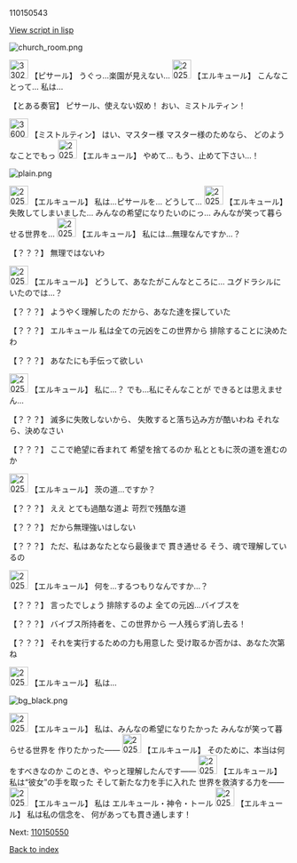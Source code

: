 110150543

[View script in lisp](../scripts/110150543.txt)

![church_room.png](../images/backgrounds/church_room.png)

<img src="../images/units/3302011.png" alt="3302011.png" height="34"/>
【ピサール】
うぐっ…楽園が見えない…

<img src="../images/units/202511.png" alt="202511.png" height="34"/>
【エルキュール】
こんなことって…
私は…

【とある奏官】
ピサール、使えない奴め！
おい、ミストルティン！

<img src="../images/units/3600611.png" alt="3600611.png" height="34"/>
【ミストルティン】
はい、マスター様
マスター様のためなら、
どのようなことでもっ

<img src="../images/units/202511.png" alt="202511.png" height="34"/>
【エルキュール】
やめて…
もう、止めて下さい…！

![plain.png](../images/backgrounds/plain.png)

<img src="../images/units/202511.png" alt="202511.png" height="34"/>
【エルキュール】
私は…ピサールを…
どうして…

<img src="../images/units/202511.png" alt="202511.png" height="34"/>
【エルキュール】
失敗してしまいました…
みんなの希望になりたいのにっ…
みんなが笑って暮らせる世界を…

<img src="../images/units/202511.png" alt="202511.png" height="34"/>
【エルキュール】
私には…無理なんですか…？

【？？？】
無理ではないわ

<img src="../images/units/202511.png" alt="202511.png" height="34"/>
【エルキュール】
どうして、あなたがこんなところに…
ユグドラシルにいたのでは…？

【？？？】
ようやく理解したの
だから、あなた達を探していた

【？？？】
エルキュール
私は全ての元凶をこの世界から
排除することに決めたわ

【？？？】
あなたにも手伝って欲しい

<img src="../images/units/202511.png" alt="202511.png" height="34"/>
【エルキュール】
私に…？
でも…私にそんなことが
できるとは思えません…

【？？？】
滅多に失敗しないから、
失敗すると落ち込み方が酷いわね
それなら、決めなさい

【？？？】
ここで絶望に呑まれて
希望を捨てるのか
私とともに茨の道を進むのか

<img src="../images/units/202511.png" alt="202511.png" height="34"/>
【エルキュール】
茨の道…ですか？

【？？？】
ええ
とても過酷な道よ
苛烈で残酷な道

【？？？】
だから無理強いはしない

【？？？】
ただ、私はあなたとなら最後まで
貫き通せる
そう、魂で理解しているの

<img src="../images/units/202511.png" alt="202511.png" height="34"/>
【エルキュール】
何を…するつもりなんですか…？

【？？？】
言ったでしょう
排除するのよ
全ての元凶…バイブスを

【？？？】
バイブス所持者を、この世界から
一人残らず消し去る！

【？？？】
それを実行するための力も用意した
受け取るか否かは、あなた次第ね

<img src="../images/units/202511.png" alt="202511.png" height="34"/>
【エルキュール】
私は…

![bg_black.png](../images/backgrounds/bg_black.png)

<img src="../images/units/202511.png" alt="202511.png" height="34"/>
【エルキュール】
私は、みんなの希望になりたかった
みんなが笑って暮らせる世界を
作りたかった――

<img src="../images/units/202511.png" alt="202511.png" height="34"/>
【エルキュール】
そのために、本当は何をすべきなのか
このとき、やっと理解したんです――

<img src="../images/units/202511.png" alt="202511.png" height="34"/>
【エルキュール】
私は“彼女”の手を取った
そして新たな力を手に入れた
世界を救済する力を――

<img src="../images/units/202511.png" alt="202511.png" height="34"/>
【エルキュール】
私は
エルキュール・神令・トール

<img src="../images/units/202511.png" alt="202511.png" height="34"/>
【エルキュール】
私は私の信念を、
何があっても貫き通します！

Next: [110150550](110150550.md)

[Back to index](index.md)
